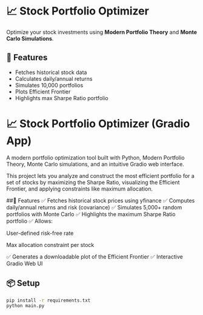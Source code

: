 # 📈 Stock Portfolio Optimizer

Optimize your stock investments using **Modern Portfolio Theory** and **Monte Carlo Simulations**.

## 🚀 Features
- Fetches historical stock data
- Calculates daily/annual returns
- Simulates 10,000 portfolios
- Plots Efficient Frontier
- Highlights max Sharpe Ratio portfolio

# 📈 Stock Portfolio Optimizer (Gradio App)
A modern portfolio optimization tool built with Python, Modern Portfolio Theory, Monte Carlo simulations, and an intuitive Gradio web interface.

This project lets you analyze and construct the most efficient portfolio for a set of stocks by maximizing the Sharpe Ratio, visualizing the Efficient Frontier, and applying constraints like maximum allocation.

##🚀 Features
✅ Fetches historical stock prices using yfinance
✅ Computes daily/annual returns and risk (covariance)
✅ Simulates 5,000+ random portfolios with Monte Carlo
✅ Highlights the maximum Sharpe Ratio portfolio
✅ Allows:

User-defined risk-free rate

Max allocation constraint per stock

✅ Generates a downloadable plot of the Efficient Frontier
✅ Interactive Gradio Web UI


## 📦 Setup
```bash
pip install -r requirements.txt
python main.py

